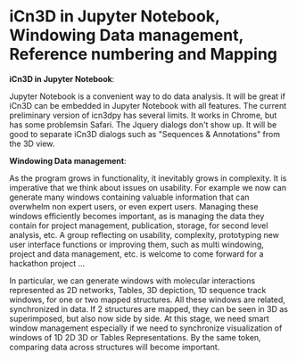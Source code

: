 # iCn3D in Jupyter Notebook, Windowing Data management, Reference numbering and Mapping 

<b>iCn3D in Jupyter Notebook</b>: 

Jupyter Notebook is a convenient way to do data analysis. It will be great if iCn3D can be embedded in Jupyter Notebook with all features. The current preliminary version of icn3dpy has several limits. It works in Chrome, but has some problemsin Safari. The Jquery dialogs don't show up. It will be good to separate iCn3D dialogs such as "Sequences & Annotations" from the 3D view.

<b>Windowing Data management</b>: 

As the program grows in functionality, it inevitably grows in complexity.  It is imperative that we think about issues on usability.  For example we now can generate many windows containing valuable information that can overwhelm non expert users, or even expert users.  Managing these windows efficiently becomes important, as is managing the data they contain for project management, publication, storage, for second level analysis, etc.   A group reflecting on usability, complexity, prototyping new user interface functions or improving them, such as multi windowing, project and data management, etc. is welcome to come forward for a hackathon project …  

In particular, we can generate windows with molecular interactions represented as 2D networks, Tables, 3D depiction, 1D sequence track windows, for one or two mapped structures.  All these windows are related, synchronized in data.  If 2 structures are mapped, they can be seen in 3D as superimposed, but also now side by side.  At this stage, we need smart window management especially if we need to synchronize visualization of windows of 1D 2D 3D or Tables Representations.  By the same token, comparing data across structures  will become important.

